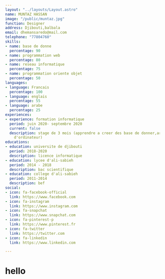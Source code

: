 ```yaml
---
layout: "../layouts/Layout.astro"
name: MUNTAZ HASSAN
image: "/public/muntaz.jpg"
function: Designer
address: Djibouti,balbala
email: dhemansaredo@mail.com
telephone: "77804760"
skills:
- name: base de donne
  percentage: 90
- name: programmation web
  percentage: 80
- name: reseau informatique
  percentage: 75
- name: programmation oriente objet
  percentage: 50
languages:
- language: Francais
  percentage: 100
- language: englais
  percentage: 55
- language: arabe
  percentage: 25
experiences:
- experience: formation informatique
  period: juin 2020- septembre 2020
  current: false
  description: stage de 3 mois (apprendre a creer des base de donner,architecture
    d'ordinateur)
educations:
- education: universite de djibouti
  period: 2018-2020
  description: licence informatique
- education: lycee d'ali-sabieh
  period: 2014 - 2018
  description: bac scientifique
- education: college d'ali-sabieh
  period: 2011-2014
  description: bef
social:
- icon: fa-facebook-official
  link: https://www.facebook.com
- icon: fa-instagram
  link: https://www.instagram.com
- icon: fa-snapchat
  link: https://www.snapchat.com
- icon: fa-pinterest-p
  link: https://www.pinterest.fr
- icon: fa-twitter
  link: https://twitter.com
- icon: fa-linkedin
  link: https://www.linkedin.com

---
```

# hello